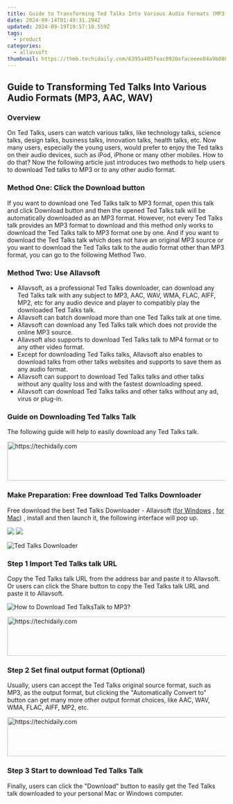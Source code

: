 ```yaml
---
title: Guide to Transforming Ted Talks Into Various Audio Formats (MP3, AAC, WAV)
date: 2024-09-14T01:49:31.294Z
updated: 2024-09-19T19:57:10.559Z
tags:
  - product
categories:
  - allavsoft
thumbnail: https://thmb.techidaily.com/6395a405feac0920efaceeee04a9b0803cb7c1fce78f830a62381ffd05e1b2e3.jpg
---
```


## Guide to Transforming Ted Talks Into Various Audio Formats (MP3, AAC, WAV)

### Overview

On Ted Talks, users can watch various talks, like technology talks, science talks, design talks, business talks, innovation talks, health talks, etc. Now many users, especially the young users, would prefer to enjoy the Ted talks on their audio devices, such as iPod, iPhone or many other mobiles. How to do that? Now the following article just introduces two methods to help users to download Ted talks to MP3 or to any other audio format.

### Method One: Click the Download button

If you want to download one Ted Talks talk to MP3 format, open this talk and click Download button and then the opened Ted Talks talk will be automatically downloaded as an MP3 format. However, not every Ted Talks talk provides an MP3 format to download and this method only works to download the Ted Talks talk to MP3 format one by one. And if you want to download the Ted Talks talk which does not have an original MP3 source or you want to download the Ted Talks talk to the audio format other than MP3 format, you can go to the following Method Two.

### Method Two: Use Allavsoft

* Allavsoft, as a professional Ted Talks downloader, can download any Ted Talks talk with any subject to MP3, AAC, WAV, WMA, FLAC, AIFF, MP2, etc for any audio device and player to compatibly play the downloaded Ted Talks talk.
* Allavsoft can batch download more than one Ted Talks talk at one time.
* Allavsoft can download any Ted Talks talk which does not provide the online MP3 source.
* Allavsoft also supports to download Ted Talks talk to MP4 format or to any other video format.
* Except for downloading Ted Talks talks, Allavsoft also enables to download talks from other talks websites and supports to save them as any audio format.
* Allavsoft can support to download Ted Talks talks and other talks without any quality loss and with the fastest downloading speed.
* Allavsoft can download Ted Talks talks and other talks without any ad, virus or plug-in.

### Guide on Downloading Ted Talks Talk

The following guide will help to easily download any Ted Talks talk.

<!-- affiliate ads begin -->
<a href="https://appsumo.8odi.net/c/5597632/2082520/7443" target="_top" id="2082520">
  <img src="//a.impactradius-go.com/display-ad/7443-2082520" border="0" alt="https://techidaily.com" width="728" height="90"/>
</a>
<img height="0" width="0" src="https://appsumo.8odi.net/i/5597632/2082520/7443" style="position:absolute;visibility:hidden;" border="0" />
<!-- affiliate ads end -->

### Make Preparation: Free download Ted Talks Downloader

Free download the best Ted Talks Downloader - Allavsoft ([for Windows](https://tools.techidaily.com/allavsoft/products/) , [for Mac](https://tools.techidaily.com/allavsoft/products/)) , install and then launch it, the following interface will pop up.

[![](https://www.allavsoft.com/how-to/../images/how-to/free-download-win.jpg)](https://tools.techidaily.com/allavsoft/products/) [![](https://www.allavsoft.com/how-to/../images/how-to/free-download-mac.jpg)](https://tools.techidaily.com/allavsoft/products/)

![Ted Talks Downloader](https://www.allavsoft.com/how-to/../images/allavsoft/screen-shot-600.jpg)

### Step 1 Import Ted Talks talk URL

Copy the Ted Talks talk URL from the address bar and paste it to Allavsoft. Or users can click the Share button to copy the Ted Talks talk URL and paste it to Allavsoft.

![How to Download Ted TalksTalk to MP3?](https://www.allavsoft.com/how-to/../images/how-to/download-rtmp-video/download-rtmp-video.jpg)

<!-- affiliate ads begin -->
<a href="https://unicoeye.pxf.io/c/5597632/2134223/18498" target="_top" id="2134223">
  <img src="//a.impactradius-go.com/display-ad/18498-2134223" border="0" alt="https://techidaily.com" width="728" height="90"/>
</a>
<img height="0" width="0" src="https://unicoeye.pxf.io/i/5597632/2134223/18498" style="position:absolute;visibility:hidden;" border="0" />
<!-- affiliate ads end -->

### Step 2 Set final output format (Optional)

Usually, users can accept the Ted Talks original source format, such as MP3, as the output format, but clicking the "Automatically Convert to" button can get many more other output format choices, like AAC, WAV, WMA, FLAC, AIFF, MP2, etc.

<!-- affiliate ads begin -->
<a href="https://appsumo.8odi.net/c/5597632/2118306/7443" target="_top" id="2118306">
  <img src="//a.impactradius-go.com/display-ad/7443-2118306" border="0" alt="https://techidaily.com" width="728" height="90"/>
</a>
<img height="0" width="0" src="https://appsumo.8odi.net/i/5597632/2118306/7443" style="position:absolute;visibility:hidden;" border="0" />
<!-- affiliate ads end -->

### Step 3 Start to download Ted Talks Talk

Finally, users can click the "Download" button to easily get the Ted Talks talk downloaded to your personal Mac or Windows computer.

<ins class="adsbygoogle"
     style="display:block"
     data-ad-format="autorelaxed"
     data-ad-client="ca-pub-7571918770474297"
     data-ad-slot="1223367746"></ins>

<ins class="adsbygoogle"
     style="display:block"
     data-ad-client="ca-pub-7571918770474297"
     data-ad-slot="8358498916"
     data-ad-format="auto"
     data-full-width-responsive="true"></ins>

